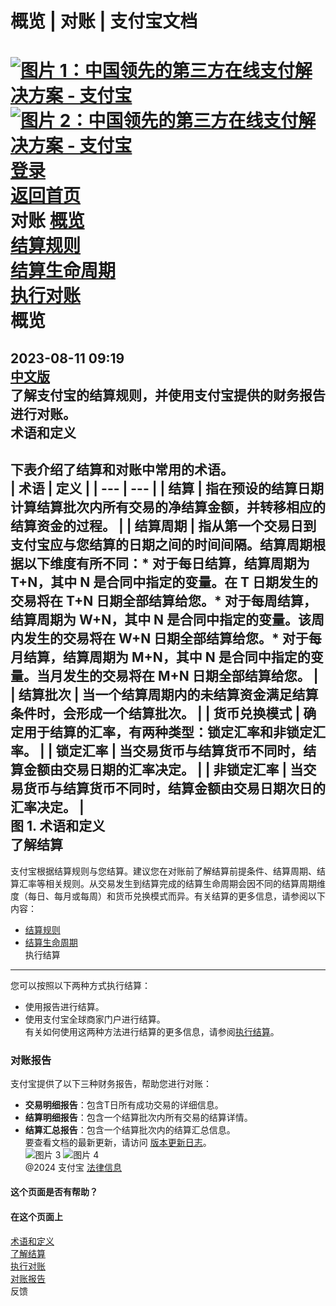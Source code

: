 概览 | 对账 | 支付宝文档
===============  
[![图片 1：中国领先的第三方在线支付解决方案 - 支付宝](https://ac.alipay.com/storage/2024/3/26/d66c43c0-440d-4c97-9976-f2028a2c8c5e.svg)![图片 2：中国领先的第三方在线支付解决方案 - 支付宝](https://ac.alipay.com/storage/2024/3/26/a48bd336-aea0-4f16-bf83-616eacbb4434.svg)](/docs/)  
[登录](https://global.alipay.com/ilogin/account_login.htm?goto=https%3A%2F%2Fglobal.alipay.com%2Fdocs%2Fac%2Freconcile%2Foverview)  
[返回首页](../../)  
对账
[概览](/docs/ac/reconcile/overview)  
[结算规则](/docs/ac/reconcile/rules)  
[结算生命周期](/docs/ac/reconcile/lifecycle)  
[执行对账](/docs/ac/reconcile/perform)  
概览
========  
2023-08-11 09:19  
[中文版](https://global.alipay.com/docs/ac/reconcile_cn)  
了解支付宝的结算规则，并使用支付宝提供的财务报告进行对账。  
术语和定义
---------------------  
下表介绍了结算和对账中常用的术语。  
| **术语** | **定义** |
| --- | --- |
| 结算 | 指在预设的结算日期计算结算批次内所有交易的净结算金额，并转移相应的结算资金的过程。 |
| 结算周期 | 指从第一个交易日到支付宝应与您结算的日期之间的时间间隔。结算周期根据以下维度有所不同：* 对于每日结算，结算周期为 T+N，其中 N 是合同中指定的变量。在 T 日期发生的交易将在 T+N 日期全部结算给您。* 对于每周结算，结算周期为 W+N，其中 N 是合同中指定的变量。该周内发生的交易将在 W+N 日期全部结算给您。* 对于每月结算，结算周期为 M+N，其中 N 是合同中指定的变量。当月发生的交易将在 M+N 日期全部结算给您。 |
| 结算批次 | 当一个结算周期内的未结算资金满足结算条件时，会形成一个结算批次。 |
| 货币兑换模式 | 确定用于结算的汇率，有两种类型：锁定汇率和非锁定汇率。 |
| 锁定汇率 | 当交易货币与结算货币不同时，结算金额由交易日期的汇率决定。 |
| 非锁定汇率 | 当交易货币与结算货币不同时，结算金额由交易日期次日的汇率决定。 |  
**图 1. 术语和定义**  
**了解结算**
----------------------
支付宝根据结算规则与您结算。建议您在对账前了解结算前提条件、结算周期、结算汇率等相关规则。从交易发生到结算完成的结算生命周期会因不同的结算周期维度（每日、每月或每周）和货币兑换模式而异。有关结算的更多信息，请参阅以下内容：
*   [结算规则](https://global.alipay.com/docs/ac/reconcile/rules)[](https://global.alipay.com/docs/ac/reconcile/lifecycle)
*   [结算生命周期](https://global.alipay.com/docs/ac/reconcile/lifecycle)  
执行结算
------------  
您可以按照以下两种方式执行结算：  
*   使用报告进行结算。
*   使用支付宝全球商家门户进行结算。  
有关如何使用这两种方法进行结算的更多信息，请参阅[执行结算](https://global.alipay.com/docs/ac/reconcile/perform)。
### 对账报告  
支付宝提供了以下三种财务报告，帮助您进行对账：  
*   **交易明细报告**：包含T日所有成功交易的详细信息。
*   **结算明细报告**：包含一个结算批次内所有交易的结算详情。
*   **结算汇总报告**：包含一个结算批次内的结算汇总信息。  
要查看文档的最新更新，请访问 [版本更新日志](https://global.alipay.com/docs/releasenotes)。  
![图片 3](https://ac.alipay.com/storage/2021/5/20/19b2c126-9442-4f16-8f20-e539b1db482a.png) ![图片 4](https://ac.alipay.com/storage/2021/5/20/e9f3f154-dbf0-455f-89f0-b3d4e0c14481.png)  
@2024 支付宝 [法律信息](https://global.alipay.com/docs/ac/platform/membership)  
#### 这个页面是否有帮助？  
#### 在这个页面上  
[术语和定义](#mTNJP "术语和定义")  
[了解结算](#Of9pL "了解结算")  
[执行对账](#FgI44 "执行对账")  
[对账报告](#ftnrc "对账报告")  
反馈